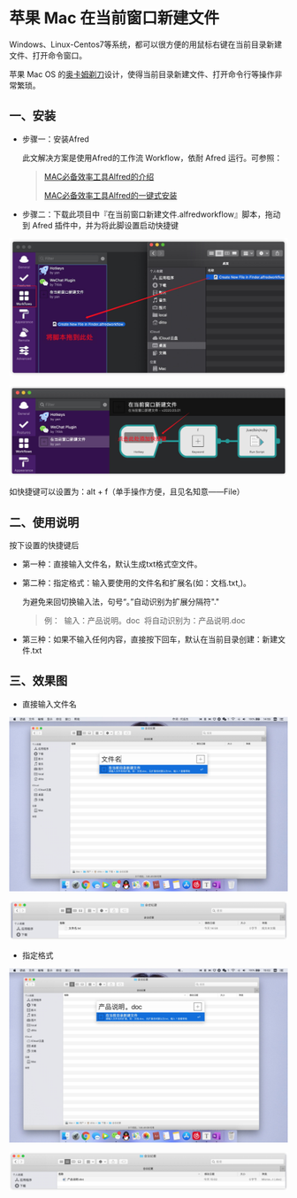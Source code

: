 

# 苹果 Mac 在当前窗口新建文件

Windows、Linux-Centos7等系统，都可以很方便的用鼠标右键在当前目录新建文件、打开命令窗口。

苹果 Mac OS 的[奥卡姆剃刀](https://baike.baidu.com/item/%E5%A5%A5%E5%8D%A1%E5%A7%86%E5%89%83%E5%88%80%E5%8E%9F%E7%90%86/10900565?fr=aladdin)设计，使得当前目录新建文件、打开命令行等操作非常繁琐。

## 一、安装

- 步骤一：安装Afred

    此文解决方案是使用Afred的工作流 Workflow，依耐 Afred 运行。可参照：

    > [MAC必备效率工具Alfred的介绍](https://www.jianshu.com/p/cf16b2c973e9)
    >
    > [MAC必备效率工具Alfred的一键式安装](https://www.jianshu.com/p/d21f8302f70f)

- 步骤二：下载此项目中『在当前窗口新建文件.alfredworkflow』脚本，拖动到 Afred 插件中，并为将此脚设置启动快捷键

![install](README.assets/install.jpg)

![ hotkey](README.assets/hotkey.jpg)

  如快捷键可以设置为：alt + f（单手操作方便，且见名知意——File）



## 二、使用说明

按下设置的快捷键后

- 第一种：直接输入文件名，默认生成txt格式空文件。


- 第二种：指定格式：输入要使用的文件名和扩展名(如：文档.txt,)。

    为避免来回切换输入法，句号“。”自动识别为扩展分隔符"." 

    > 例：
    > ​		输入：产品说明。doc
    > ​		将自动识别为：产品说明.doc

- 第三种：如果不输入任何内容，直接按下回车，默认在当前目录创建：新建文件.txt




## 三、效果图

- 直接输入文件名

![只输入文件名](README.assets/只输入文件名.jpg)



![只输入文件名默认生成txt](README.assets/只输入文件名默认生成txt.jpg)



- 指定格式

![避免来回切换输入法，可输入句号](README.assets/避免来回切换输入法，可输入句号.jpg)

![句号自动识别为扩展分隔符](README.assets/句号自动识别为扩展分隔符.jpg)

